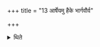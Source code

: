 +++
title = "13 आर्षेयमु हैके भार्गवौर्व"

+++

<details><summary>थिते</summary>

13. According to some there are three R̥ṣis. (The Hotr̥ says:) O Bhārgava, Aurva, Jāmadgnya. (The Adhvaryu says:) In the manner of Jamadagni, Ūrva, Bhr̥gu.  
</details>
